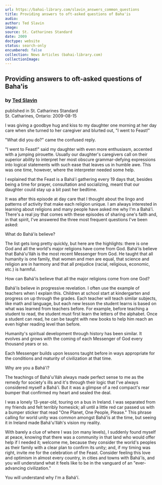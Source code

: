```yaml
---
url: https://bahai-library.com/slavin_answers_common_questions
title: Providing answers to oft-asked questions of Baha'is
audio: 
author: Ted Slavin
image: 
source: St. Catharines Standard
date: 2009
doctype: website
status: search-only
encumbered: false
collection: News Articles (bahai-library.com)
collectionImage: 
---
```



## Providing answers to oft-asked questions of Baha'is

### by [Ted Slavin](https://bahai-library.com/author/Ted+Slavin)

published in St. Catharines Standard  
St. Catharines, Ontario: 2009-08-15


I was giving a goodbye hug and kiss to my daughter one morning at her day care when she turned to her caregiver and blurted out, "I went to Feast!"  
  
"What did you do?" came the confused reply.  
  
"I went to Feast!" said my daughter with even more enthusiasm, accented with a jumping pirouette. Usually our daughter's caregivers call on their superior ability to interpret her most obscure grammar-defying expressions into logical statements with such ease that leaves us in humble awe. This was one time, however, where the interpreter needed some help.  
  
I explained that the Feast is a Bahá'í gathering every 19 days that, besides being a time for prayer, consultation and socializing, meant that our daughter could stay up a bit past her bedtime.  
  
It was after this episode at day care that I thought about the lingo and patterns of activity that make each religion unique. I am always interested in learning about religions and many people have asked me why I'm a Bahá'í. There's a real joy that comes with these episodes of sharing one's faith and, in that spirit, I've answered the three most frequent questions I've been asked:  
  
What do Bahá'ís believe?  
  
The list gets long pretty quickly, but here are the highlights: there is one God and all the world's major religions have come from God. Bahá'ís believe that Bahá'u'lláh is the most recent Messenger from God. He taught that all humanity is one family, that women and men are equal, that science and religion are in harmony and that all prejudice (racial, religious, economic, etc.) is harmful.  
  
How can Bahá'ís believe that all the major religions come from one God?  
  
Bahá'ís believe in progressive revelation. I often use the example of teachers when I explain this. Children at school start at kindergarten and progress on up through the grades. Each teacher will teach similar subjects, like math and language, but each new lesson the student learns is based on what was learned from teachers before. For example, before teaching a student to read, the student must first learn the letters of the alphabet. Once a student can read, he can be taught with new books to help him reach an even higher reading level than before.  
  
Humanity's spiritual development through history has been similar. It evolves and grows with the coming of each Messenger of God every thousand years or so.  
  
Each Messenger builds upon lessons taught before in ways appropriate for the conditions and maturity of civilization at that time.  
  
Why are you a Bahá'í?  
  
The teachings of Bahá'u'lláh always made perfect sense to me as the remedy for society's ills and it's through their logic that I've always considered myself a Bahá'í. But it was a glimpse of a red compact's rear bumper that confirmed my heart and sealed the deal.  
  
I was a lonely 13-year-old, touring on a bus in Ireland. I was separated from my friends and felt terribly homesick; all until a little red car passed us with a bumper sticker that read "One Planet, One People, Please." This phrase calling for world unity was common amongst Bahá'ís at the time, but seeing it in Ireland made Bahá'u'lláh's vision my reality.  
  
With barely a clue of where I was (on many levels), I suddenly found myself at peace, knowing that there was a community in that land who would offer help if I needed it; welcome me, because they consider the world's peoples as their family with a clear plan to confirm its unity; and, if my timing was right, invite me for the celebration of the Feast. Consider feeling this love and optimism in almost every country, in cities and towns with Bahá'ís, and you will understand what it feels like to be in the vanguard of an "ever-advancing civilization."  
  
You will understand why I'm a Bahá'í.